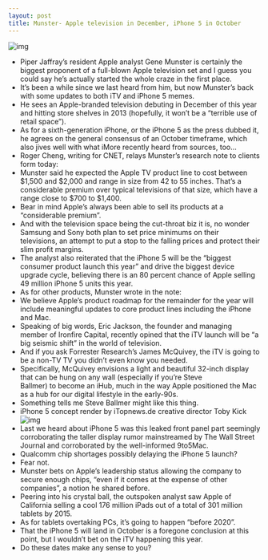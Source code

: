 ```yaml
---
layout: post
title: Munster- Apple television in December, iPhone 5 in October
---
```

![img](http://media.idownloadblog.com/wp-content/uploads/2012/05/iTV-on-wall-mockup.jpeg)
* Piper Jaffray’s resident Apple analyst Gene Munster is certainly the biggest proponent of a full-blown Apple television set and I guess you could say he’s actually started the whole craze in the first place.
* It’s been a while since we last heard from him, but now Munster’s back with some updates to both iTV and iPhone 5 memes.
* He sees an Apple-branded television debuting in December of this year and hitting store shelves in 2013 (hopefully, it won’t be a “terrible use of retail space”).
* As for a sixth-generation iPhone, or the iPhone 5 as the press dubbed it, he agrees on the general consensus of an October timeframe, which also jives well with what iMore recently heard from sources, too…
* Roger Cheng, writing for CNET, relays Munster’s research note to clients form today:
* Munster said he expected the Apple TV product line to cost between $1,500 and $2,000 and range in size from 42 to 55 inches. That’s a considerable premium over typical televisions of that size, which have a range close to $700 to $1,400.
* Bear in mind Apple’s always been able to sell its products at a “considerable premium”.
* And with the television space being the cut-throat biz it is, no wonder Samsung and Sony both plan to set price minimums on their televisions, an attempt to put a stop to the falling prices and protect their slim profit margins.
* The analyst also reiterated that the iPhone 5 will be the “biggest consumer product launch this year” and drive the biggest device upgrade cycle, believing there is an 80 percent chance of Apple selling 49 million iPhone 5 units this year.
* As for other products, Munster wrote in the note:
* We believe Apple’s product roadmap for the remainder for the year will include meaningful updates to core product lines including the iPhone and Mac.
* Speaking of big words, Eric Jackson, the founder and managing member of Ironfire Capital, recently opined that the iTV launch will be “a big seismic shift” in the world of television.
* And if you ask Forrester Research’s James McQuivey, the iTV is going to be a non-TV TV you didn’t even know you needed.
* Specifically, McQuivey envisions a light and beautiful 32-inch display that can be hung on any wall (especially if you’re Steve Ballmer) to become an iHub, much in the way Apple positioned the Mac as a hub for our digital lifestyle in the early-90s.
* Something tells me Steve Ballmer might like this thing.
* iPhone 5 concept render by iTopnews.de creative director Toby Kick
![img](http://media.idownloadblog.com/wp-content/uploads/2012/05/new-iphone-concept.jpg)
* Last we heard about iPhone 5 was this leaked front panel part seemingly corroborating the taller display rumor mainstreamed by The Wall Street Journal and corroborated by the well-informed 9to5Mac.
* Qualcomm chip shortages possibly delaying the iPhone 5 launch?
* Fear not.
* Munster bets on Apple’s leadership status allowing the company to secure enough chips, “even if it comes at the expense of other companies”, a notion he shared before.
* Peering into his crystal ball, the outspoken analyst saw Apple of California selling a cool 176 million iPads out of a total of 301 million tablets by 2015.
* As for tablets overtaking PCs, it’s going to happen “before 2020”.
* That the iPhone 5 will land in October is a foregone conclusion at this point, but I wouldn’t bet on the iTV happening this year.
* Do these dates make any sense to you?

